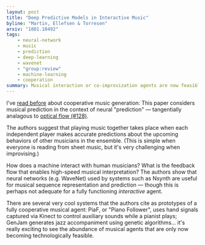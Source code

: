 ```yaml
---
layout: post
title: "Deep Predictive Models in Interactive Music"
byline: "Martin, Ellefsen & Torresen"
arxiv: "1801.10492"
tags:
    - neural-network
    - music
    - prediction
    - deep-learning
    - wavenet
    - "group:review"
    - machine-learning
    - cooperation
summary: Musical interaction or co-improvization agents are now feasible due to advances in machine learning systems.
---
```


I've [read before](http://blog.jordan.matelsky.com/365papers/95/) about cooperative music generation: This paper considers musical prediction in the context of neural "prediction" — tangentially analagous to [optical flow (#128)](http://blog.jordan.matelsky.com/365papers/128/).

The authors suggest that playing music together takes place when each independent player makes accurate predictions about the upcoming behaviors of other musicians in the ensemble. (This is simple when everyone is reading from sheet music, but it's very challenging when improvising.)

How does a machine interact with human musicians? What is the feedback flow that enables high-speed musical interpretation? The authors show that neural networks (e.g. WaveNet) used by systems such as Nsynth are useful for musical sequence representation and prediction — though this is perhaps not adequate for a fully functioning _interactive_ agent.

There are several very cool systems that the authors cite as prototypes of a fully cooperative musical agent: PiaF, or "Piano Follower", uses hand signals captured via Kinect to control auxiliary sounds while a pianist plays; GenJam generates jazz accompaniment using genetic algorithms... it's really exciting to see the abundance of musical agents that are only now becoming technologically feasible.
